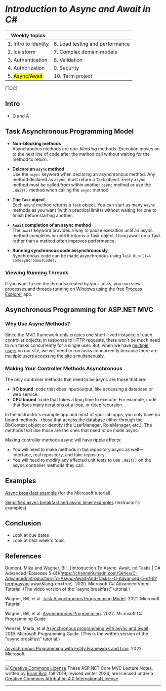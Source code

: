 # *Introduction to Async and Await in C#*

| Weekly topics               |                                 |
| --------------------------- | ------------------------------- |
| 1. Intro to Identity        | 6. Load testing and performance |
| 2. Ice storm                | 7. Complex domain models        |
| 3. Authentication           | 8. Validation                   |
| 4. Authorization            | 9. Security                     |
| 5. <mark>Async/Await</mark> | 10. Term project                |


[TOC]

## Intro

- Q and A



## Task Asynchronous Programming Model

- **Non-blocking methods**  
  Asynchronous methods are *non-blocking* methods. Execution moves on to the next line of code after the method call without waiting for the method to return.

- **Delcare an `async` method**  
  Use the `async` keyword when declaring an asynchronous method. Any method declared as `async`, must return a `Task` object. Every `async` method must be called from within another `async` method or use the `.Wait()` method when calling the `async` method.
- **The `Task` object**  
  Each `async` method returns a `Task` object. You can start as many `Async` methods as you want (within  practical limits) without waiting for one to finish before starting another. 

- **`Await` completion of an async method**  
  The `await` keyword provides a way to pause execution until an async method  completes or until it returns a Task object. Using await on a Task  rather than a method often improves performance.

- **Running synchronous code assynchronously**  
  Synchronous code can be made asynchronous using `Task.Run(()=> SomeSyncronousCode);`

### Viewing Running Threads

If you want to see the threads created by your tasks, you can view processes and threads running on Windows using the free [Process Explorer](https://docs.microsoft.com/en-us/sysinternals/downloads/process-explorer) app.



## Asynchronous Programming for ASP.NET MVC

### Why Use Async Methods?

Since the MVC framework only creates one short-lived instance of each controller objects, in response to HTTP requests, there won't be much need to run tasks concurrently for a single user. But, when we have <u>multiple users</u> on our site, we will need to run tasks concurrently because there are multiple users accessing the site simultaneously.

### Making Your Controller Methods Asynchronous

The only controller methods that need to be async are those that are:

- **I/O bound**: code that does input/output, like accessing a database or web service.
- **CPU bound**: code that takes a long time to execute. For example, code that does many iterations of a loop, or deep recursion.

 In the instructor's example app and most of your lab apps, you only have i/o bound methods--those that access the database either through the DbContext object or Identity (the UserManager, RoleManager, etc.). The methods that use those are the ones that need to be made async.

Making controller methods async will have ripple effects:

- You will need to make methods in the repository async as well—Interface, real repository, and fake repository. 
- You will need to modify any affected unit tests to use `.Wait()` on the async controller methods they call.



## Examples

[Async breakfast example](https://github.com/dotnet/docs/tree/main/docs/csharp/programming-guide/concepts/async/snippets/index) (for the Microsoft tutorial).

[Simplified async breakfast and async timer examples](https://github.com/LCC-CIT/AsyncAwaitDemo) (Instructor's examples)



## Conclusion

- Look at due dates 
- Look at next week's topic



## References

Dumont, Mika and Wagner, Bill. [Introduction To Async, Await, nd Tasks | C# Advanced \(Episodes 5&ndash;8\)](https://channel9.msdn.com/Series/C-Advanced/Introduction-To-Async-Await-And-Tasks--C-Advanced-5-of-8?term=async await&lang-en=true). 2020. Microsoft C# Advanced Video Tutorial. (The video version of the "async breakfast" tutorial.)

Wagner, Bill, et al. [Task Asynchronous Programming Model](https://docs.microsoft.com/en-us/dotnet/csharp/programming-guide/concepts/async/task-asynchronous-programming-model). 2021. Microsoft Tutorial

Wagner, Bill, et al. [Asynchronous Programming](https://docs.microsoft.com/en-us/dotnet/csharp/async). 2022. Microsoft C# Programming Guide

Wenzel, Maria, et al [Asynchronous programming with async and await](https://docs.microsoft.com/en-us/dotnet/csharp/programming-guide/concepts/async/). 2019. Microsoft Programming Guide. (This is the written version of the "async breakfast" tutorial.)

[Asynchronous Programming with Entity Framework and Linq](https://learn.microsoft.com/en-us/ef/core/miscellaneous/async). 2022. Microsoft.

------

[![Creative Commons License](https://i.creativecommons.org/l/by/4.0/88x31.png)](http://creativecommons.org/licenses/by/4.0/) These ASP.NET Core MVC Lecture Notes, written by [Brian Bird](https://profbird.dev), fall 2019, revised winter 2024, are licensed under a [Creative Commons Attribution 4.0 International License](http://creativecommons.org/licenses/by/4.0/). 

------

 